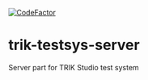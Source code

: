 [![CodeFactor](https://www.codefactor.io/repository/github/5h15h4k1n9/trik-testsys-server/badge)](https://www.codefactor.io/repository/github/5h15h4k1n9/trik-testsys-server)
# trik-testsys-server
Server part for TRIK Studio test system
